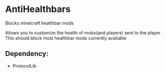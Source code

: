 # AntiHealthbars
Blocks minecraft healthbar mods

Allows you to customize the health of mobs(and players) sent to the player<br>
This should block most healthbar mods currently available

## Dependency:
- ProtocolLib
